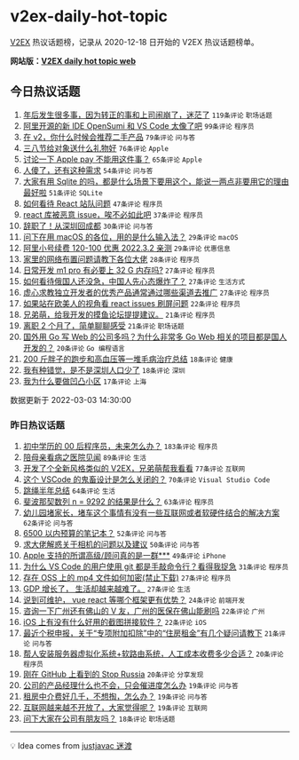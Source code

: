 # v2ex-daily-hot-topic

[V2EX](https://www.v2ex.com/) 热议话题榜，记录从 2020-12-18 日开始的 V2EX 热议话题榜单。

**网站版：[V2EX daily hot topic web](https://boojack.github.io/v2ex-daily-hot-topic-web/)**

## 今日热议话题

<!-- TODAY BEGIN -->

1. [年后发生很多事，因为转正的事和上司闹崩了，迷茫了](https://www.v2ex.com/t/837597) `119条评论` `职场话题`
1. [阿里开源的新 IDE OpenSumi 和 VS Code 太像了吧](https://www.v2ex.com/t/837645) `99条评论` `程序员`
1. [在 v2，你什么时候会推荐二手产品](https://www.v2ex.com/t/837617) `79条评论` `问与答`
1. [三八节给对象送什么礼物好](https://www.v2ex.com/t/837593) `76条评论` `Apple`
1. [讨论一下 Apple pay 不能用这件事？](https://www.v2ex.com/t/837608) `65条评论` `Apple`
1. [人傻了，还有这种需求](https://www.v2ex.com/t/837625) `54条评论` `问与答`
1. [大家有用 Sqlite 的吗，都是什么场景下要用这个，能说一两点非要用它的理由最好啦](https://www.v2ex.com/t/837599) `51条评论` `SQLite`
1. [如何看待 React 站队问题](https://www.v2ex.com/t/837782) `47条评论` `程序员`
1. [react 库被恶意 issue，唉不必如此吧](https://www.v2ex.com/t/837771) `37条评论` `程序员`
1. [辞职了！从深圳回成都](https://www.v2ex.com/t/837686) `30条评论` `问与答`
1. [问下在用 macOS 的各位，用的是什么输入法？](https://www.v2ex.com/t/837764) `29条评论` `macOS`
1. [阿里小号续费 120-100 优惠 2022.3.2 亲测](https://www.v2ex.com/t/837680) `29条评论` `优惠信息`
1. [家里的网络布置问题请教下各位大佬](https://www.v2ex.com/t/837580) `28条评论` `程序员`
1. [日常开发 m1 pro 有必要上 32 G 内存吗?](https://www.v2ex.com/t/837736) `27条评论` `程序员`
1. [如何看待俄国人还没急，中国人先心态爆炸了？](https://www.v2ex.com/t/837766) `27条评论` `生活方式`
1. [虚心求教独立开发者的优秀产品通常通过哪些渠道去推广](https://www.v2ex.com/t/837697) `27条评论` `程序员`
1. [如果站在欧美人的视角看 react issues 刷屏问题](https://www.v2ex.com/t/837787) `22条评论` `程序员`
1. [兄弟萌，给我开发的摸鱼论坛提提建议。](https://www.v2ex.com/t/837762) `21条评论` `程序员`
1. [离职 2 个月了，简单聊聊感受](https://www.v2ex.com/t/837719) `21条评论` `职场话题`
1. [国外用 Go 写 Web 的公司多吗？为什么非常多 Go Web 相关的项目都是国人开发的？](https://www.v2ex.com/t/837667) `20条评论` `Go 编程语言`
1. [200 斤胖子的跑步和高血压等一堆毛病治疗总结](https://www.v2ex.com/t/837780) `18条评论` `健康`
1. [我有种错觉，是不是深圳人口少了](https://www.v2ex.com/t/837637) `18条评论` `深圳`
1. [我为什么要做凹凸小区](https://www.v2ex.com/t/837724) `17条评论` `上海`

数据更新于 2022-03-03 14:30:00

<!-- TODAY END -->

### 昨日热议话题

<!-- YESTERDAY BEGIN -->

1. [初中学历的 00 后程序员，未来怎么办？](https://www.v2ex.com/t/837332) `183条评论` `程序员`
1. [陪母亲看病之医院见闻](https://www.v2ex.com/t/837391) `89条评论` `生活`
1. [开发了个全新风格类似的 V2EX，兄弟萌帮我看看](https://www.v2ex.com/t/837490) `77条评论` `互联网`
1. [这个 VSCode 的鬼畜设计是怎么关闭的？](https://www.v2ex.com/t/837343) `70条评论` `Visual Studio Code`
1. [跳绳半年总结](https://www.v2ex.com/t/837397) `64条评论` `生活`
1. [斐波那契数列 n = 9292 的结果是什么？](https://www.v2ex.com/t/837325) `63条评论` `程序员`
1. [幼儿园堵家长，堵车这个事情有没有一些互联网或者软硬件结合的解决方案](https://www.v2ex.com/t/837323) `62条评论` `问与答`
1. [6500 以内预算的笔记本？](https://www.v2ex.com/t/837403) `52条评论` `问与答`
1. [求大佬解惑关于相机的问题以及建议](https://www.v2ex.com/t/837346) `50条评论` `问与答`
1. [Apple 支持的所谓高级/顾问真的是一群***](https://www.v2ex.com/t/837362) `49条评论` `iPhone`
1. [为什么 VS Code 的用户使用 git 都是手敲命令行？看得我捉急](https://www.v2ex.com/t/837352) `31条评论` `程序员`
1. [存在 OSS 上的 mp4 文件如何加密(禁止下载)](https://www.v2ex.com/t/837508) `27条评论` `程序员`
1. [GDP 增长了， 生活却越来越难了。](https://www.v2ex.com/t/837338) `27条评论` `生活`
1. [说到可维护， vue react 等哪个框架更有优势？](https://www.v2ex.com/t/837364) `24条评论` `前端开发`
1. [咨询一下广州还有佛山的 V 友，广州的医保在佛山能刷吗](https://www.v2ex.com/t/837317) `22条评论` `广州`
1. [iOS 上有没有什么好用的截图拼接软件？](https://www.v2ex.com/t/837314) `22条评论` `iOS`
1. [最近个税申报，关于“专项附加扣除”中的“住房租金”有几个疑问请教下](https://www.v2ex.com/t/837419) `21条评论` `问与答`
1. [帮人安装服务器虚拟化系统+软路由系统，人工成本收费多少合适？](https://www.v2ex.com/t/837517) `20条评论` `程序员`
1. [刚在 GitHub 上看到的 Stop Russia](https://www.v2ex.com/t/837371) `20条评论` `分享发现`
1. [公司的产品经理什么也不会，只会催进度怎么办](https://www.v2ex.com/t/837529) `19条评论` `问与答`
1. [租房中介费好几千，不想掏，怎么办？](https://www.v2ex.com/t/837463) `19条评论` `问与答`
1. [互联网越来越不开放了，大家觉得呢？](https://www.v2ex.com/t/837439) `19条评论` `互联网`
1. [问下大家在公司有朋友吗？](https://www.v2ex.com/t/837466) `18条评论` `职场话题`

<!-- YESTERDAY END -->

---

💡 Idea comes from [justjavac 迷渡](https://github.com/justjavac/)
